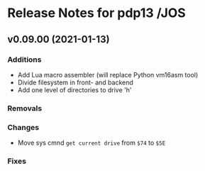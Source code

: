 # Release Notes for pdp13 /JOS


## v0.09.00 (2021-01-13)

### Additions
- Add Lua macro assembler (will replace Python vm16asm tool)
- Divide filesystem in front- and backend
- Add one level of directories to drive 'h'

### Removals

### Changes
- Move sys cmnd `get current drive` from `$74` to `$5E`

### Fixes


